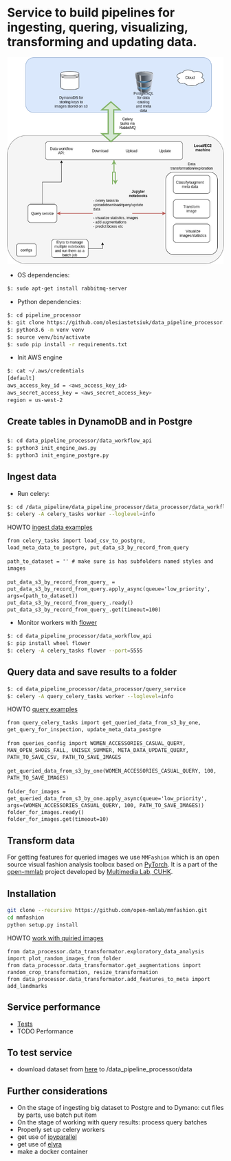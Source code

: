 # Service to build pipelines for ingesting, quering, visualizing, transforming and updating data.

![Service Design](data_pipeline.png)

* OS dependencies:
```bash
$: sudo apt-get install rabbitmq-server
```

* Python dependencies:
```bash
$: cd pipeline_processor
$: git clone https://github.com/olesiastetsiuk/data_pipeline_processor.git
$: python3.6 -m venv venv
$: source venv/bin/activate
$: sudo pip install -r requirements.txt
```

* Init AWS engine
```bash
$: cat ~/.aws/credentials
[default]
aws_access_key_id = <aws_access_key_id>
aws_secret_access_key = <aws_secret_access_key>
region = us-west-2
```
## Create tables in DynamoDB and in Postgre
### 
```bash
$: cd data_pipeline_processor/data_workflow_api
$: python3 init_engine_aws.py
$: python3 init_engine_postgre.py
```
## Ingest data

* Run celery:
```bash
$: cd /data_pipeline/data_pipeline_processor/data_processor/data_workflow_api
$: celery -A celery_tasks worker --loglevel=info
```
    
HOWTO [ingest data examples](https://github.com/olesiastetsiuk/data_pipeline_processor/blob/master/data_processor/data_workflow_api/data_ingest.ipynb)


    
    
    from celery_tasks import load_csv_to_postgre, load_meta_data_to_postgre, put_data_s3_by_record_from_query
    
    path_to_dataset = '' # make sure is has subfolders named styles and images

    put_data_s3_by_record_from_query_ = put_data_s3_by_record_from_query.apply_async(queue='low_priority', args=(path_to_dataset))
    put_data_s3_by_record_from_query_.ready()
    put_data_s3_by_record_from_query_.get(timeout=100)



* Monitor workers with [flower](https://flower.readthedocs.io/en/latest/)

```bash
$: cd data_pipeline_processor/data_workflow_api
$: pip install wheel flower
$: celery -A celery_tasks flower --port=5555
```

## Query data and save results to a folder

```bash
$: cd data_pipeline_processor/data_processor/query_service
$: celery -A query_celery_tasks worker --loglevel=info
```
HOWTO [query examples](https://github.com/olesiastetsiuk/data_pipeline_processor/blob/master/data_processor/query_service/query.ipynb)


    
    
    from query_celery_tasks import get_queried_data_from_s3_by_one, get_query_for_inspection, update_meta_data_postgre
    
    from queries_config import WOMEN_ACCESSORIES_CASUAL_QUERY, MAN_OPEN_SHOES_FALL, UNISEX_SUMMER, META_DATA_UPDATE_QUERY, PATH_TO_SAVE_CSV, PATH_TO_SAVE_IMAGES
    
    get_queried_data_from_s3_by_one(WOMEN_ACCESSORIES_CASUAL_QUERY, 100, PATH_TO_SAVE_IMAGES)

    folder_for_images = get_queried_data_from_s3_by_one.apply_async(queue='low_priority', args=(WOMEN_ACCESSORIES_CASUAL_QUERY, 100, PATH_TO_SAVE_IMAGES))
    folder_for_images.ready()
    folder_for_images.get(timeout=10)

## Transform data
For getting features for queried images we use `MMFashion` which is an open source visual fashion analysis toolbox based on [PyTorch](https://pytorch.org/). It is a part of the [open-mmlab](https://github.com/open-mmlab) project developed by [Multimedia Lab, CUHK](http://mmlab.ie.cuhk.edu.hk/).

## Installation

```sh
git clone --recursive https://github.com/open-mmlab/mmfashion.git
cd mmfashion
python setup.py install
```

HOWTO [work with quiried images](https://github.com/olesiastetsiuk/data_pipeline_processor/blob/master/data_processor/query_service/query.ipynb)

   
    
    
    from data_processor.data_transformator.exploratory_data_analysis import plot_random_images_from_folder
    from data_processor.data_transformator.get_augmentations import random_crop_transformation, resize_transformation
    from data_processor.data_transformator.add_features_to_meta import add_landmarks

## Service performance
* [Tests](https://github.com/olesiastetsiuk/data_pipeline_processor/tree/master/data_processor/tests) 
* TODO Performance 

## To test service


* download dataset from [here](https://www.kaggle.com/paramaggarwal/fashion-product-images-dataset/data) to /data_pipeline_processor/data

## Further considerations

* On the stage of ingesting big dataset to Postgre and to Dymano: cut files by parts, use batch put item
* On the stage of working with query results: process query batches
* Properly set up celery workers
* get use of [ipyparallel](https://ipyparallel.readthedocs.io/)
* get use of [elyra](https://elyra.readthedocs.io/)
* make a docker container
